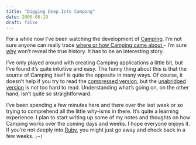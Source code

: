 ```yaml
---
title: "Digging Deep Into Camping"
date: 2006-06-19
draft: false
---
```


For a while now I’ve been watching the development of [Camping](https://web.archive.org/web/20060718205610/http://camping.rubyforge.org/files/README.html). I’m not sure anyone can really trace [where or how Camping came about ](https://web.archive.org/web/20060718205610/http://redhanded.hobix.com/bits/campingAMicroframework.html)– I’m sure [why](https://web.archive.org/web/20060718205610/http://whytheluckystiff.net/) won’t reveal the true history. It has to be an interesting story. 

I’ve only played around with creating Camping applications a little bit, but I’ve found it’s quite intuitive and easy. The funny thing about this is that the source of Camping itself is quite the opposite in many ways. Of course, it doesn’t help if you try to read the [compressed version](https://web.archive.org/web/20060718205610/http://code.whytheluckystiff.net/camping/browser/trunk/lib/camping.rb), but the [unabridged version](https://web.archive.org/web/20060718205610/http://code.whytheluckystiff.net/camping/browser/trunk/lib/camping-unabridged.rb) is not too hard to read. Understanding what’s going on, on the other hand, isn’t quite so straightforward.

I’ve been spending a few minutes here and there over the last week or so trying to comprehend all the little why-isms in there. It’s quite a learning experience. I plan to start writing up some of my notes and thoughts on how Camping works over the coming days and weeks. I hope everyone enjoys it. If you’re not deeply into [Ruby](https://web.archive.org/web/20060718205610/http://ruby-lang.org/en/), you might just go away and check back in a few weeks. `;~)`

